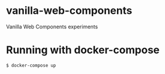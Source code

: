 # vanilla-web-components
Vanilla Web Components experiments

# Running with docker-compose
```bash
$ docker-compose up
```